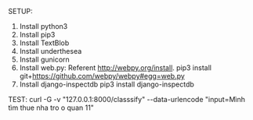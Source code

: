 SETUP:
1. Install python3
2. Install pip3
3. Install TextBlob
4. Install underthesea
5. Install gunicorn
6. Install web.py:
  Referent http://webpy.org/install.
  pip3 install git+https://github.com/webpy/webpy#egg=web.py
7. Install django-inspectdb
pip3 install django-inspectdb

TEST:
curl -G -v "127.0.0.1:8000/classsify" --data-urlencode "input=Mình tìm thue nha tro o quan 11"